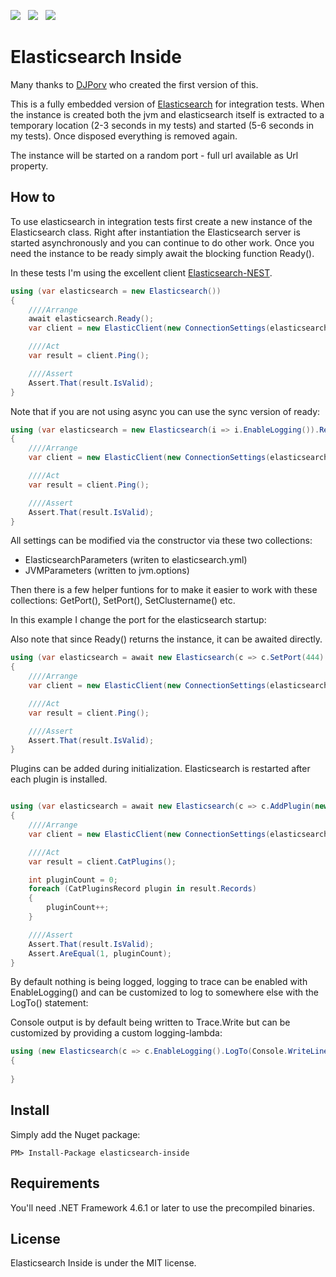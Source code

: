 ![](https://raw.githubusercontent.com/poulfoged/elasticsearch-inside/master/logo.png) &nbsp; ![](https://ci.appveyor.com/api/projects/status/prwp3j290469ntpb/branch/master?svg=true) &nbsp; ![](http://img.shields.io/nuget/v/elasticsearch-inside.svg?style=flat)

# Elasticsearch Inside

Many thanks to [DJPorv](https://github.com/DJPorv) who created the first version of this.

This is a fully embedded version of [Elasticsearch][Elasticsearch] for integration tests. When the instance is created both the jvm and elasticsearch itself is extracted to a temporary location (2-3 seconds in my tests) and started (5-6 seconds in my tests). Once disposed everything is removed again.

The instance will be started on a random port - full url available as Url property.

## How to
To use elasticsearch in integration tests first create a new instance of the Elasticsearch class. Right after instantiation the Elasticsearch server is started asynchronously and you can continue to do other work. Once you need the instance to be ready simply await the blocking function Ready().

In these tests I'm using the excellent client [Elasticsearch-NEST][nest].


```c#
using (var elasticsearch = new Elasticsearch())
{
    ////Arrange
    await elasticsearch.Ready();
    var client = new ElasticClient(new ConnectionSettings(elasticsearch.Url));

    ////Act
    var result = client.Ping();

    ////Assert
    Assert.That(result.IsValid);
}

```

Note that if you are not using async you can use the sync version of ready:

```c#
using (var elasticsearch = new Elasticsearch(i => i.EnableLogging()).ReadySync())
{
    ////Arrange
    var client = new ElasticClient(new ConnectionSettings(elasticsearch.Url));

    ////Act
    var result = client.Ping();

    ////Assert
    Assert.That(result.IsValid);
}

```


All settings can be modified via the constructor via these two collections:

* ElasticsearchParameters (writen to elasticsearch.yml)
* JVMParameters (written to jvm.options)

Then there is a few helper funtions for to make it easier to work with these collections:
GetPort(), SetPort(), SetClustername() etc.

In this example I change the port for the elasticsearch startup:

Also note that since Ready() returns the instance, it can be awaited directly.

```c#
using (var elasticsearch = await new Elasticsearch(c => c.SetPort(444).SetNodename("Homer")).Ready())
{
    ////Arrange
    var client = new ElasticClient(new ConnectionSettings(elasticsearch.Url));

    ////Act
    var result = client.Ping();

    ////Assert
    Assert.That(result.IsValid);
}

```

Plugins can be added during initialization. Elasticsearch is restarted after each plugin is installed.

```c#

using (var elasticsearch = await new Elasticsearch(c => c.AddPlugin(new Plugin("plugin"))).Ready())
{
    ////Arrange
    var client = new ElasticClient(new ConnectionSettings(elasticsearch.Url));

    ////Act
    var result = client.CatPlugins();

    int pluginCount = 0;
    foreach (CatPluginsRecord plugin in result.Records)
    {
        pluginCount++;
    }

    ////Assert
    Assert.That(result.IsValid);
    Assert.AreEqual(1, pluginCount);
}

```

By default nothing is being logged, logging to trace can be enabled with EnableLogging() and can be customized to log to somewhere else with the LogTo() statement:

Console output is by default being written to Trace.Write but can be customized by providing a custom logging-lambda:

```c#
using (new Elasticsearch(c => c.EnableLogging().LogTo(Console.WriteLine)))
{
                
}
```


## Install

Simply add the Nuget package:

`PM> Install-Package elasticsearch-inside`

## Requirements

You'll need .NET Framework 4.6.1 or later to use the precompiled binaries.

## License

Elasticsearch Inside is under the MIT license. 

[Elasticsearch]: https://www.elastic.co/products/elasticsearch  "Elasticsearch"
[nest]: https://github.com/elastic/elasticsearch-net  "Elasticsearch.Net & NEST"



